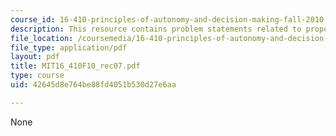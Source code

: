 ```yaml
---
course_id: 16-410-principles-of-autonomy-and-decision-making-fall-2010
description: This resource contains problem statements related to propositional logic.
file_location: /coursemedia/16-410-principles-of-autonomy-and-decision-making-fall-2010/42645d8e764be88fd4051b530d27e6aa_MIT16_410F10_rec07.pdf
file_type: application/pdf
layout: pdf
title: MIT16_410F10_rec07.pdf
type: course
uid: 42645d8e764be88fd4051b530d27e6aa

---
```

None